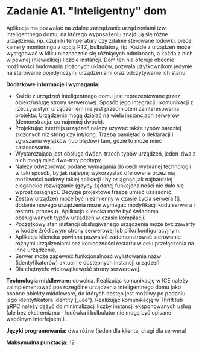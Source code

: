 # Zadanie A1. "Inteligentny" dom

Aplikacja ma pozwalać na zdalne zarządzanie urządzeniami tzw. inteligentnego domu, na którego wyposażeniu znajdują się różne urządzenia, np. czujniki temperatury czy zdalnie sterowane lodówki, piece, kamery monitoringu z opcją PTZ, bulbulatory, itp. Każde z urządzeń może występować w kilku nieznacznie się różniących odmianach, a każda z nich w pewnej (niewielkiej) liczbie instancji. Dom ten nie oferuje obecnie możliwości budowania złożonych układów, pozwala użytkownikom jedynie na sterowanie pojedynczymi urządzeniami oraz odczytywanie ich stanu.

**Dodatkowe informacje i wymagania:**
* Każde z urządzeń inteligentnego domu jest reprezentowane przez obiekt/usługę strony serwerowej. Sposób jego integracji i komunikacji z rzeczywistym urządzeniem nie jest przedmiotem zainteresowania projektu. Urządzenia mogą działać na wielu instancjach serwerów (demonstracja: co najmniej dwóch).
* Projektując interfejs urządzeń należy używać także typów bardziej złożonych niż string czy int/long. Trzeba pamiętać o deklaracji i zgłaszaniu wyjątków (lub błędów) tam, gdzie to może mieć zastosowanie.
* Wystarczająca jest obsługa dwóch-trzech typów urządzeń, jeden-dwa z nich mogą mieć dwa-trzy podtypy. 
* Należy odwzorować podane wymagania do cech wybranej technologii w taki sposób, by jak najlepiej wykorzystać oferowane przez nią możliwości budowy takiej aplikacji i by osiągnąć jak najbardziej eleganckie rozwiązanie (gdyby żądanej funkcjonalności nie dało się wprost osiągnąć). Decyzje projektowe trzeba umieć uzasadnić.
* Zestaw urządzeń może być niezmienny w czasie życia serwera (tj. dodanie nowego urządzenia może wymagać modyfikacji kodu serwera i restartu procesu). Aplikacja kliencka może być świadoma obsługiwanych typów urządzeń w czasie kompilacji.
* Początkowy stan instancji obsługiwanego urządzenia może być zawarty w kodzie źródłowym strony serwerowej lub pliku konfiguracyjnym.
* Aplikacja kliencka powinna pozwalać zademonstrować sterowanie różnymi urządzeniami bez konieczności restartu w celu przełączenia na inne urządzenie.
* Serwer może zapewnić funkcjonalność wylistowania nazw (identyfikatorów) aktualnie dostępnych instancji urządzeń.
* Dla chętnych: wielowątkowość strony serwerowej.

**Technologia middleware:** dowolna. Realizując komunikację w ICE należy zaimplementować poszczególne urządzenia inteligentnego domu jako osobne obiekty middleware, do których dostęp jest możliwy po podaniu jego identyfikatora Identity („Joe”). Realizując komunikację w Thrift lub gRPC należy dążyć do minimalizacji liczby instancji eksponowanych usług (ale bez ekstremizmu - lodówka i bulbulator nie mogą być opisane wspólnym interfejsem!). 

**Języki programowania:** dwa różne (jeden dla klienta, drugi dla serwera)

**Maksymalna punktacja:** 12
